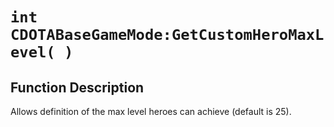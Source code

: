 # `int CDOTABaseGameMode:GetCustomHeroMaxLevel( )`
## Function Description
Allows definition of the max level heroes can achieve (default is 25).
